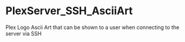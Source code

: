 # PlexServer_SSH_AsciiArt
Plex Logo Ascii Art that can be shown to a user when connecting to the server via SSH
